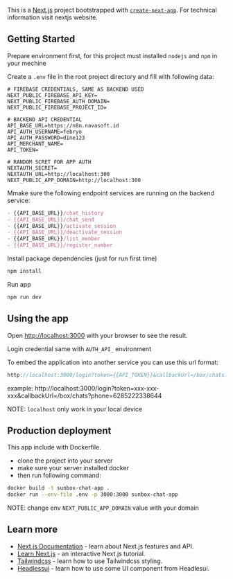 This is a [Next.js](https://nextjs.org) project bootstrapped with [`create-next-app`](https://nextjs.org/docs/app/api-reference/cli/create-next-app). For technical information visit nextjs website.

## Getting Started

Prepare environment first, for this project must installed `nodejs` and `npm` in your mechine

Create a `.env` file in the root project directory and fill with following data:

```env
# FIREBASE CREDENTIALS, SAME AS BACKEND USED
NEXT_PUBLIC_FIREBASE_API_KEY=
NEXT_PUBLIC_FIREBASE_AUTH_DOMAIN=
NEXT_PUBLIC_FIREBASE_PROJECT_ID=

# BACKEND API CREDENTIAL
API_BASE_URL=https://n8n.navasoft.id
API_AUTH_USERNAME=febryo
API_AUTH_PASSWORD=dine123
API_MERCHANT_NAME=
API_TOKEN=

# RANDOM SCRET FOR APP AUTH
NEXTAUTH_SECRET=
NEXTAUTH_URL=http://localhost:300
NEXT_PUBLIC_APP_DOMAIN=http://localhost:300
```

Mmake sure the following endpoint services are running on the backend service:

```js
- {{API_BASE_URL}}/chat_history
- {{API_BASE_URL}}/chat_send
- {{API_BASE_URL}}/activate_session
- {{API_BASE_URL}}/deactivate_session
- {{API_BASE_URL}}/list_member
- {{API_BASE_URL}}/register_number
```

Install package dependencies (just for run first time)

```bash
npm install
```

Run app

```bash
npm run dev
```

## Using the app

Open [http://localhost:3000](http://localhost:3000) with your browser to see the result.

Login credential same with `AUTH_API_` environment

To embed the application into another service you can use this url format:

```js
http://localhost:3000/login?token={{API_TOKEN}}&callbackUrl=/box/chats?phone={{customer_phone_number}}
```

example: http://localhost:3000/login?token=xxx-xxx-xxx&callbackUrl=/box/chats?phone=6285222338644

NOTE: `localhost` only work in your local device

## Production deployment

This app include with Dockerfile.

- clone the project into your server
- make sure your server installed docker
- then run following command:

```bash
docker build -t sunbox-chat-app .
docker run --env-file .env -p 3000:3000 sunbox-chat-app
```

NOTE: change env `NEXT_PUBLIC_APP_DOMAIN` value with your domain

## Learn more

- [Next.js Documentation](https://nextjs.org/docs) - learn about Next.js features and API.
- [Learn Next.js](https://nextjs.org/learn) - an interactive Next.js tutorial.
- [Tailwindcss](https://tailwindcss.com/docs/installation/using-postcss) - learn how to use Tailwindcss styling.
- [Headlessui](https://headlessui.com) - learn how to use some UI component from Headlesui.
